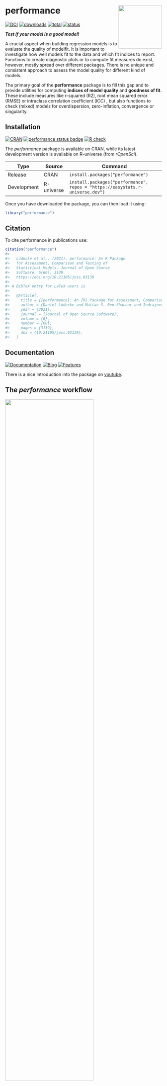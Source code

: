 
# performance <img src='man/figures/logo.png' align="right" height="139" />

[![DOI](https://joss.theoj.org/papers/10.21105/joss.03139/status.svg)](https://doi.org/10.21105/joss.03139)
[![downloads](http://cranlogs.r-pkg.org/badges/performance)](https://cran.r-project.org/package=performance)
[![total](https://cranlogs.r-pkg.org/badges/grand-total/performance)](https://cranlogs.r-pkg.org/)
[![status](https://tinyverse.netlify.com/badge/performance)](https://CRAN.R-project.org/package=performance)

***Test if your model is a good model!***

A crucial aspect when building regression models is to evaluate the
quality of modelfit. It is important to investigate how well models fit
to the data and which fit indices to report. Functions to create
diagnostic plots or to compute fit measures do exist, however, mostly
spread over different packages. There is no unique and consistent
approach to assess the model quality for different kind of models.

The primary goal of the **performance** package is to fill this gap and
to provide utilities for computing **indices of model quality** and
**goodness of fit**. These include measures like r-squared (R2), root
mean squared error (RMSE) or intraclass correlation coefficient (ICC) ,
but also functions to check (mixed) models for overdispersion,
zero-inflation, convergence or singularity.

## Installation

[![CRAN](http://www.r-pkg.org/badges/version/performance)](https://cran.r-project.org/package=performance)
[![performance status
badge](https://easystats.r-universe.dev/badges/performance)](https://easystats.r-universe.dev)
[![R
check](https://github.com/easystats/performance/workflows/R-check/badge.svg?branch=master)](https://github.com/easystats/performance/actions)

The *performance* package is available on CRAN, while its latest
development version is available on R-universe (from *rOpenSci*).

| Type        | Source     | Command                                                                       |
|-------------|------------|-------------------------------------------------------------------------------|
| Release     | CRAN       | `install.packages("performance")`                                             |
| Development | R-universe | `install.packages("performance", repos = "https://easystats.r-universe.dev")` |

Once you have downloaded the package, you can then load it using:

``` r
library("performance")
```

## Citation

To cite performance in publications use:

``` r
citation("performance")
#> 
#>   Lüdecke et al., (2021). performance: An R Package
#>   for Assessment, Comparison and Testing of
#>   Statistical Models. Journal of Open Source
#>   Software, 6(60), 3139.
#>   https://doi.org/10.21105/joss.03139
#> 
#> A BibTeX entry for LaTeX users is
#> 
#>   @Article{,
#>     title = {{performance}: An {R} Package for Assessment, Comparison and Testing of Statistical Models},
#>     author = {Daniel Lüdecke and Mattan S. Ben-Shachar and Indrajeet Patil and Philip Waggoner and Dominique Makowski},
#>     year = {2021},
#>     journal = {Journal of Open Source Software},
#>     volume = {6},
#>     number = {60},
#>     pages = {3139},
#>     doi = {10.21105/joss.03139},
#>   }
```

## Documentation

[![Documentation](https://img.shields.io/badge/documentation-performance-orange.svg?colorB=E91E63)](https://easystats.github.io/performance/)
[![Blog](https://img.shields.io/badge/blog-easystats-orange.svg?colorB=FF9800)](https://easystats.github.io/blog/posts/)
[![Features](https://img.shields.io/badge/features-performance-orange.svg?colorB=2196F3)](https://easystats.github.io/performance/reference/index.html)

There is a nice introduction into the package on
[youtube](https://www.youtube.com/watch?v=EPIxQ5i5oxs).

## The *performance* workflow

<img src="man/figures/figure_workflow.png" width="75%" />

### Assessing model quality

#### R-squared

**performance** has a generic `r2()` function, which computes the
r-squared for many different models, including mixed effects and
Bayesian regression models.

`r2()` returns a list containing values related to the “most
appropriate” r-squared for the given model.

``` r
model <- lm(mpg ~ wt + cyl, data = mtcars)
r2(model)
#> # R2 for Linear Regression
#>        R2: 0.830
#>   adj. R2: 0.819

model <- glm(am ~ wt + cyl, data = mtcars, family = binomial)
r2(model)
#> # R2 for Logistic Regression
#>   Tjur's R2: 0.705

library(MASS)
data(housing)
model <- polr(Sat ~ Infl + Type + Cont, weights = Freq, data = housing)
r2(model)
#>   Nagelkerke's R2: 0.108
```

The different R-squared measures can also be accessed directly via
functions like `r2_bayes()`, `r2_coxsnell()` or `r2_nagelkerke()` (see a
full list of functions
[here](https://easystats.github.io/performance/reference/index.html#section-r-functions)).

For mixed models, the *conditional* and *marginal* R-squared are
returned. The *marginal R-squared* considers only the variance of the
fixed effects and indicates how much of the model’s variance is
explained by the fixed effects part only. The *conditional R-squared*
takes both the fixed and random effects into account and indicates how
much of the model’s variance is explained by the “complete” model.

For frequentist mixed models, `r2()` (resp. `r2_nakagawa()`) computes
the *mean* random effect variances, thus `r2()` is also appropriate for
mixed models with more complex random effects structures, like random
slopes or nested random effects (Johnson 2014; Nakagawa, Johnson, and
Schielzeth 2017).

``` r
set.seed(123)
library(rstanarm)

model <- stan_glmer(
  Petal.Length ~ Petal.Width + (1 | Species),
  data = iris,
  cores = 4
)

r2(model)
#> # Bayesian R2 with Compatibility Interval
#> 
#>   Conditional R2: 0.953 (95% CI [0.941, 0.963])
#>      Marginal R2: 0.824 (95% CI [0.713, 0.896])

library(lme4)
model <- lmer(Reaction ~ Days + (1 + Days | Subject), data = sleepstudy)
r2(model)
#> # R2 for Mixed Models
#> 
#>   Conditional R2: 0.799
#>      Marginal R2: 0.279
```

#### Intraclass Correlation Coefficient (ICC)

Similar to R-squared, the ICC provides information on the explained
variance and can be interpreted as “the proportion of the variance
explained by the grouping structure in the population” (Hox 2010).

`icc()` calculates the ICC for various mixed model objects, including
`stanreg` models.

``` r
library(lme4)
model <- lmer(Reaction ~ Days + (1 + Days | Subject), data = sleepstudy)
icc(model)
#> # Intraclass Correlation Coefficient
#> 
#>      Adjusted ICC: 0.722
#>   Conditional ICC: 0.521
```

…and models of class `brmsfit`.

``` r
library(brms)
set.seed(123)
model <- brm(mpg ~ wt + (1 | cyl) + (1 + wt | gear), data = mtcars)
```

``` r
icc(model)
#> # Intraclass Correlation Coefficient
#> 
#>      Adjusted ICC: 0.930
#>   Conditional ICC: 0.771
```

### Model diagnostics

#### Check for overdispersion

Overdispersion occurs when the observed variance in the data is higher
than the expected variance from the model assumption (for Poisson,
variance roughly equals the mean of an outcome).
`check_overdispersion()` checks if a count model (including mixed
models) is overdispersed or not.

``` r
library(glmmTMB)
data(Salamanders)
model <- glm(count ~ spp + mined, family = poisson, data = Salamanders)
check_overdispersion(model)
#> # Overdispersion test
#> 
#>        dispersion ratio =    2.946
#>   Pearson's Chi-Squared = 1873.710
#>                 p-value =  < 0.001
```

Overdispersion can be fixed by either modelling the dispersion parameter
(not possible with all packages), or by choosing a different
distributional family (like Quasi-Poisson, or negative binomial, see
(Gelman and Hill 2007)).

#### Check for zero-inflation

Zero-inflation (in (Quasi-)Poisson models) is indicated when the amount
of observed zeros is larger than the amount of predicted zeros, so the
model is *underfitting* zeros. In such cases, it is recommended to use
negative binomial or zero-inflated models.

Use `check_zeroinflation()` to check if zero-inflation is present in the
fitted model.

``` r
model <- glm(count ~ spp + mined, family = poisson, data = Salamanders)
check_zeroinflation(model)
#> # Check for zero-inflation
#> 
#>    Observed zeros: 387
#>   Predicted zeros: 298
#>             Ratio: 0.77
```

#### Check for singular model fits

A “singular” model fit means that some dimensions of the
variance-covariance matrix have been estimated as exactly zero. This
often occurs for mixed models with overly complex random effects
structures.

`check_singularity()` checks mixed models (of class `lme`, `merMod`,
`glmmTMB` or `MixMod`) for singularity, and returns `TRUE` if the model
fit is singular.

``` r
library(lme4)
data(sleepstudy)

# prepare data
set.seed(123)
sleepstudy$mygrp <- sample(1:5, size = 180, replace = TRUE)
sleepstudy$mysubgrp <- NA
for (i in 1:5) {
  filter_group <- sleepstudy$mygrp == i
  sleepstudy$mysubgrp[filter_group] <-
    sample(1:30, size = sum(filter_group), replace = TRUE)
}

# fit strange model
model <- lmer(
  Reaction ~ Days + (1 | mygrp / mysubgrp) + (1 | Subject),
  data = sleepstudy
)

check_singularity(model)
#> [1] TRUE
```

Remedies to cure issues with singular fits can be found
[here](https://easystats.github.io/performance/reference/check_singularity.html).

#### Check for heteroskedasticity

Linear models assume constant error variance (homoskedasticity).

The `check_heteroscedasticity()` functions assess if this assumption has
been violated:

``` r
data(cars)
model <- lm(dist ~ speed, data = cars)

check_heteroscedasticity(model)
#> Warning: Heteroscedasticity (non-constant error variance) detected (p = 0.031).
```

#### Comprehensive visualization of model checks

**performance** provides many functions to check model assumptions, like
`check_collinearity()`, `check_normality()` or
`check_heteroscedasticity()`. To get a comprehensive check, use
`check_model()`.

``` r
# defining a model
model <- lm(mpg ~ wt + am + gear + vs * cyl, data = mtcars)

# checking model assumptions
check_model(model)
```

<img src="man/figures/unnamed-chunk-14-1.png" width="60%" />

### Model performance summaries

`model_performance()` computes indices of model performance for
regression models. Depending on the model object, typical indices might
be r-squared, AIC, BIC, RMSE, ICC or LOOIC.

#### Linear model

``` r
m1 <- lm(mpg ~ wt + cyl, data = mtcars)
model_performance(m1)
#> # Indices of model performance
#> 
#> AIC     |     BIC |    R2 | R2 (adj.) |  RMSE | Sigma
#> -----------------------------------------------------
#> 156.010 | 161.873 | 0.830 |     0.819 | 2.444 | 2.568
```

#### Logistic regression

``` r
m2 <- glm(vs ~ wt + mpg, data = mtcars, family = "binomial")
model_performance(m2)
#> # Indices of model performance
#> 
#> AIC    |    BIC | Tjur's R2 |  RMSE | Sigma | Log_loss | Score_log | Score_spherical |   PCP
#> --------------------------------------------------------------------------------------------
#> 31.298 | 35.695 |     0.478 | 0.359 | 0.934 |    0.395 |   -14.903 |           0.095 | 0.743
```

#### Linear mixed model

``` r
library(lme4)
m3 <- lmer(Reaction ~ Days + (1 + Days | Subject), data = sleepstudy)
model_performance(m3)
#> # Indices of model performance
#> 
#> AIC      |      BIC | R2 (cond.) | R2 (marg.) |   ICC |   RMSE |  Sigma
#> -----------------------------------------------------------------------
#> 1755.628 | 1774.786 |      0.799 |      0.279 | 0.722 | 23.438 | 25.592
```

### Models comparison

The `compare_performance()` function can be used to compare the
performance and quality of several models (including models of different
types).

``` r
counts <- c(18, 17, 15, 20, 10, 20, 25, 13, 12)
outcome <- gl(3, 1, 9)
treatment <- gl(3, 3)
m4 <- glm(counts ~ outcome + treatment, family = poisson())

compare_performance(m1, m2, m3, m4)
#> # Comparison of Model Performance Indices
#> 
#> Name |   Model |      AIC | AIC weights |      BIC | BIC weights |   RMSE |  Sigma | Score_log | Score_spherical |    R2 | R2 (adj.) | Tjur's R2 | Log_loss |   PCP | R2 (cond.) | R2 (marg.) |   ICC | Nagelkerke's R2
#> -----------------------------------------------------------------------------------------------------------------------------------------------------------------------------------------------------------------------
#> m1   |      lm |  156.010 |     < 0.001 |  161.873 |     < 0.001 |  2.444 |  2.568 |           |                 | 0.830 |     0.819 |           |          |       |            |            |       |                
#> m2   |     glm |   31.298 |       1.000 |   35.695 |       1.000 |  0.359 |  0.934 |   -14.903 |           0.095 |       |           |     0.478 |    0.395 | 0.743 |            |            |       |                
#> m3   | lmerMod | 1755.628 |     < 0.001 | 1774.786 |     < 0.001 | 23.438 | 25.592 |           |                 |       |           |           |          |       |      0.799 |      0.279 | 0.722 |                
#> m4   |     glm |   56.761 |     < 0.001 |   57.747 |     < 0.001 |  3.043 |  1.132 |    -2.598 |           0.324 |       |           |           |          |       |            |            |       |           0.657
```

#### General index of model performance

One can also easily compute and a [**composite
index**](https://easystats.github.io/performance/reference/compare_performance.html#details)
of model performance and sort the models from the best one to the worse.

``` r
compare_performance(m1, m2, m3, m4, rank = TRUE)
#> # Comparison of Model Performance Indices
#> 
#> Name |   Model |   RMSE |  Sigma | AIC weights | BIC weights | Performance-Score
#> --------------------------------------------------------------------------------
#> m2   |     glm |  0.359 |  0.934 |       1.000 |       1.000 |           100.00%
#> m4   |     glm |  3.043 |  1.132 |     < 0.001 |     < 0.001 |            46.89%
#> m1   |      lm |  2.444 |  2.568 |     < 0.001 |     < 0.001 |            46.09%
#> m3   | lmerMod | 23.438 | 25.592 |     < 0.001 |     < 0.001 |             0.00%
```

#### Visualisation of indices of models’ performance

Finally, we provide convenient visualisation (the `see` package must be
installed).

``` r
plot(compare_performance(m1, m2, m4, rank = TRUE))
```

<img src="man/figures/unnamed-chunk-20-1.png" width="100%" />

### Testing models

`test_performance()` (and `test_bf`, its Bayesian sister) carries out
the most relevant and appropriate tests based on the input (for
instance, whether the models are nested or not).

``` r
set.seed(123)
data(iris)

lm1 <- lm(Sepal.Length ~ Species, data = iris)
lm2 <- lm(Sepal.Length ~ Species + Petal.Length, data = iris)
lm3 <- lm(Sepal.Length ~ Species * Sepal.Width, data = iris)
lm4 <- lm(Sepal.Length ~ Species * Sepal.Width + Petal.Length + Petal.Width, data = iris)

test_performance(lm1, lm2, lm3, lm4)
#> Name | Model |     BF | Omega2 | p (Omega2) |    LR | p (LR)
#> ------------------------------------------------------------
#> lm1  |    lm |        |        |            |       |       
#> lm2  |    lm | > 1000 |   0.69 |     < .001 | -6.25 | < .001
#> lm3  |    lm | > 1000 |   0.36 |     < .001 | -3.44 | < .001
#> lm4  |    lm | > 1000 |   0.73 |     < .001 | -7.77 | < .001
#> Each model is compared to lm1.

test_bf(lm1, lm2, lm3, lm4)
#> Bayes Factors for Model Comparison
#> 
#>       Model                                                    BF
#> [lm2] Species + Petal.Length                             3.45e+26
#> [lm3] Species * Sepal.Width                              4.69e+07
#> [lm4] Species * Sepal.Width + Petal.Length + Petal.Width 7.58e+29
#> 
#> * Against Denominator: [lm1] Species
#> *   Bayes Factor Type: BIC approximation
```

# Code of Conduct

Please note that the performance project is released with a [Contributor
Code of
Conduct](https://contributor-covenant.org/version/2/0/CODE_OF_CONDUCT.html).
By contributing to this project, you agree to abide by its terms.

# Contributing

We are happy to receive bug reports, suggestions, questions, and (most
of all) contributions to fix problems and add features.

Please follow contributing guidelines mentioned here:

<https://easystats.github.io/performance/CONTRIBUTING.html>

## References

<div id="refs" class="references csl-bib-body hanging-indent">

<div id="ref-gelman_data_2007" class="csl-entry">

Gelman, Andrew, and Jennifer Hill. 2007. *Data Analysis Using Regression
and Multilevel/Hierarchical Models*. Analytical Methods for Social
Research. Cambridge ; New York: Cambridge University Press.

</div>

<div id="ref-hox_multilevel_2010" class="csl-entry">

Hox, J. J. 2010. *Multilevel Analysis: Techniques and Applications*. 2nd
ed. Quantitative Methodology Series. New York: Routledge.

</div>

<div id="ref-johnson_extension_2014" class="csl-entry">

Johnson, Paul C. D. 2014. “Extension of Nakagawa & Schielzeth’s R2 GLMM
to Random Slopes Models.” Edited by Robert B. O’Hara. *Methods in
Ecology and Evolution* 5 (9): 944–46.
<https://doi.org/10.1111/2041-210X.12225>.

</div>

<div id="ref-nakagawa_coefficient_2017" class="csl-entry">

Nakagawa, Shinichi, Paul C. D. Johnson, and Holger Schielzeth. 2017.
“The Coefficient of Determination R2 and Intra-Class Correlation
Coefficient from Generalized Linear Mixed-Effects Models Revisited and
Expanded.” *Journal of The Royal Society Interface* 14 (134): 20170213.
<https://doi.org/10.1098/rsif.2017.0213>.

</div>

</div>
